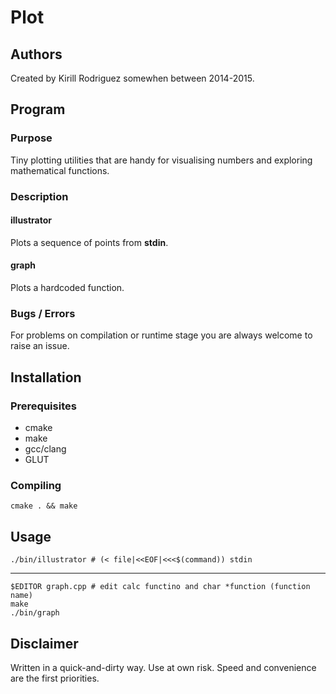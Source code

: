 # Plot

## Authors

Created by Kirill Rodriguez somewhen between 2014-2015.

## Program

### Purpose

Tiny plotting utilities that are handy for visualising numbers and exploring mathematical functions.

### Description

#### illustrator

Plots a sequence of points from **stdin**.

#### graph

Plots a hardcoded function.

### Bugs / Errors

For problems on compilation or runtime stage you are always welcome to raise an issue.

## Installation

### Prerequisites

* cmake
* make
* gcc/clang
* GLUT

### Compiling

	cmake . && make

## Usage

	./bin/illustrator # (< file|<<EOF|<<<$(command)) stdin
	
----

	$EDITOR graph.cpp # edit calc functino and char *function (function name)
	make
	./bin/graph

## Disclaimer

Written in a quick-and-dirty way. Use at own risk. Speed and convenience are the first priorities.